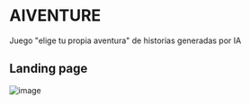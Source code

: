 # AIVENTURE

Juego "elige tu propia aventura" de historias generadas por IA

## Landing page

![image](https://github.com/manuquiroga/AIventure/assets/90061145/66d73788-5bc7-4860-8bd4-738884494ae8)


